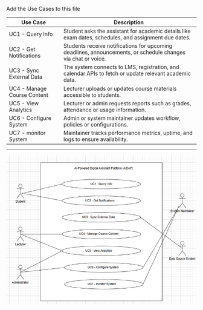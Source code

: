 Add the Use Cases to this file

|     Use Case                |                                   Description                                                  |
|-----------------------------|------------------------------------------------------------------------------------------------|
| UC1 - Query Info            | Student asks the assistant for academic details like exam dates, schedules, and assignment due dates.
| UC2 - Get Notifications     | Students receive notifications for upcoming deadlines, announcements, or schedule changes via chat or voice.  
| UC3 - Sync External Data    | The system connects to LMS, registration, and calendar APIs to fetch or update relevant academic data. 
| UC4 - Manage Course Content | Lecturer uploads or updates course materials accessible to students. 
| UC5 - View Analytics        | Lecturer or admin requests reports such as grades, attendance or usage information.
| UC6 - Configure System      | Admin or system maintainer updates workflow, policies or configurations.  
| UC7 - monitor System        | Maintainer tracks performance metrics, uptime, and logs to ensure availability. 

---
![Use Case Diagram](use_case_diagram.png)



